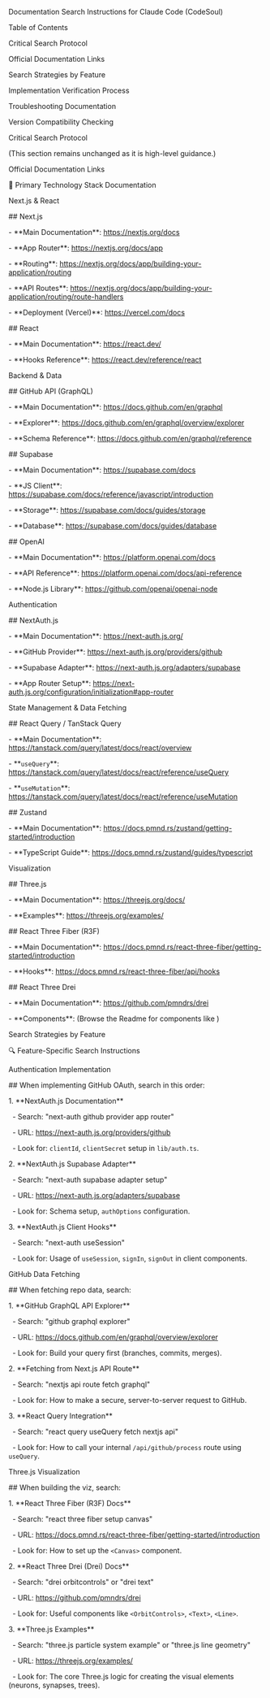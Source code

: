 Documentation Search Instructions for Claude Code (CodeSoul)

Table of Contents

Critical Search Protocol

Official Documentation Links

Search Strategies by Feature

Implementation Verification Process

Troubleshooting Documentation

Version Compatibility Checking



Critical Search Protocol

(This section remains unchanged as it is high-level guidance.)



Official Documentation Links

🎯 Primary Technology Stack Documentation

Next.js \& React

\## Next.js

\- \*\*Main Documentation\*\*: https://nextjs.org/docs

\- \*\*App Router\*\*: https://nextjs.org/docs/app

\- \*\*Routing\*\*: https://nextjs.org/docs/app/building-your-application/routing

\- \*\*API Routes\*\*: https://nextjs.org/docs/app/building-your-application/routing/route-handlers

\- \*\*Deployment (Vercel)\*\*: https://vercel.com/docs



\## React

\- \*\*Main Documentation\*\*: https://react.dev/

\- \*\*Hooks Reference\*\*: https://react.dev/reference/react



Backend \& Data

\## GitHub API (GraphQL)

\- \*\*Main Documentation\*\*: https://docs.github.com/en/graphql

\- \*\*Explorer\*\*: https://docs.github.com/en/graphql/overview/explorer

\- \*\*Schema Reference\*\*: https://docs.github.com/en/graphql/reference



\## Supabase

\- \*\*Main Documentation\*\*: https://supabase.com/docs

\- \*\*JS Client\*\*: https://supabase.com/docs/reference/javascript/introduction

\- \*\*Storage\*\*: https://supabase.com/docs/guides/storage

\- \*\*Database\*\*: https://supabase.com/docs/guides/database



\## OpenAI

\- \*\*Main Documentation\*\*: https://platform.openai.com/docs

\- \*\*API Reference\*\*: https://platform.openai.com/docs/api-reference

\- \*\*Node.js Library\*\*: https://github.com/openai/openai-node



Authentication

\## NextAuth.js

\- \*\*Main Documentation\*\*: https://next-auth.js.org/

\- \*\*GitHub Provider\*\*: https://next-auth.js.org/providers/github

\- \*\*Supabase Adapter\*\*: https://next-auth.js.org/adapters/supabase

\- \*\*App Router Setup\*\*: https://next-auth.js.org/configuration/initialization#app-router



State Management \& Data Fetching

\## React Query / TanStack Query

\- \*\*Main Documentation\*\*: https://tanstack.com/query/latest/docs/react/overview

\- \*\*`useQuery`\*\*: https://tanstack.com/query/latest/docs/react/reference/useQuery

\- \*\*`useMutation`\*\*: https://tanstack.com/query/latest/docs/react/reference/useMutation



\## Zustand

\- \*\*Main Documentation\*\*: https://docs.pmnd.rs/zustand/getting-started/introduction

\- \*\*TypeScript Guide\*\*: https://docs.pmnd.rs/zustand/guides/typescript



Visualization

\## Three.js

\- \*\*Main Documentation\*\*: https://threejs.org/docs/

\- \*\*Examples\*\*: https://threejs.org/examples/



\## React Three Fiber (R3F)

\- \*\*Main Documentation\*\*: https://docs.pmnd.rs/react-three-fiber/getting-started/introduction

\- \*\*Hooks\*\*: https://docs.pmnd.rs/react-three-fiber/api/hooks



\## React Three Drei

\- \*\*Main Documentation\*\*: https://github.com/pmndrs/drei

\- \*\*Components\*\*: (Browse the Readme for components like <OrbitControls>)



Search Strategies by Feature

🔍 Feature-Specific Search Instructions

Authentication Implementation

\## When implementing GitHub OAuth, search in this order:



1\. \*\*NextAuth.js Documentation\*\*

&nbsp;  - Search: "next-auth github provider app router"

&nbsp;  - URL: https://next-auth.js.org/providers/github

&nbsp;  - Look for: `clientId`, `clientSecret` setup in `lib/auth.ts`.



2\. \*\*NextAuth.js Supabase Adapter\*\*

&nbsp;  - Search: "next-auth supabase adapter setup"

&nbsp;  - URL: https://next-auth.js.org/adapters/supabase

&nbsp;  - Look for: Schema setup, `authOptions` configuration.



3\. \*\*NextAuth.js Client Hooks\*\*

&nbsp;  - Search: "next-auth useSession"

&nbsp;  - Look for: Usage of `useSession`, `signIn`, `signOut` in client components.



GitHub Data Fetching

\## When fetching repo data, search:



1\. \*\*GitHub GraphQL API Explorer\*\*

&nbsp;  - Search: "github graphql explorer"

&nbsp;  - URL: https://docs.github.com/en/graphql/overview/explorer

&nbsp;  - Look for: Build your query first (branches, commits, merges).



2\. \*\*Fetching from Next.js API Route\*\*

&nbsp;  - Search: "nextjs api route fetch graphql"

&nbsp;  - Look for: How to make a secure, server-to-server request to GitHub.



3\. \*\*React Query Integration\*\*

&nbsp;  - Search: "react query useQuery fetch nextjs api"

&nbsp;  - Look for: How to call your internal `/api/github/process` route using `useQuery`.



Three.js Visualization

\## When building the viz, search:



1\. \*\*React Three Fiber (R3F) Docs\*\*

&nbsp;  - Search: "react three fiber setup canvas"

&nbsp;  - URL: https://docs.pmnd.rs/react-three-fiber/getting-started/introduction

&nbsp;  - Look for: How to set up the `<Canvas>` component.



2\. \*\*React Three Drei (Drei) Docs\*\*

&nbsp;  - Search: "drei orbitcontrols" or "drei text"

&nbsp;  - URL: https://github.com/pmndrs/drei

&nbsp;  - Look for: Useful components like `<OrbitControls>`, `<Text>`, `<Line>`.



3\. \*\*Three.js Examples\*\*

&nbsp;  - Search: "three.js particle system example" or "three.js line geometry"

&nbsp;  - URL: https://threejs.org/examples/

&nbsp;  - Look for: The core Three.js logic for creating the visual elements (neurons, synapses, trees).

